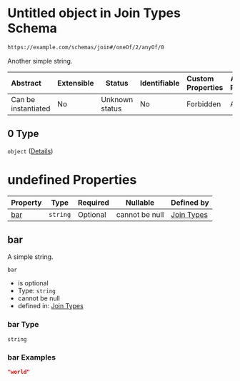 # Untitled object in Join Types Schema

```txt
https://example.com/schemas/join#/oneOf/2/anyOf/0
```

Another simple string.


| Abstract            | Extensible | Status         | Identifiable | Custom Properties | Additional Properties | Access Restrictions | Defined In                                                                         |
| :------------------ | ---------- | -------------- | ------------ | :---------------- | --------------------- | ------------------- | ---------------------------------------------------------------------------------- |
| Can be instantiated | No         | Unknown status | No           | Forbidden         | Allowed               | none                | [join.schema.json\*](../generated-schemas/join.schema.json "open original schema") |

## 0 Type

`object` ([Details](join-oneof-2-anyof-0.md))

# undefined Properties

| Property    | Type     | Required | Nullable       | Defined by                                                                                                                   |
| :---------- | -------- | -------- | -------------- | :--------------------------------------------------------------------------------------------------------------------------- |
| [bar](#bar) | `string` | Optional | cannot be null | [Join Types](join-oneof-2-anyof-0-properties-bar.md "https&#x3A;//example.com/schemas/join#/oneOf/2/anyOf/0/properties/bar") |

## bar

A simple string.


`bar`

-   is optional
-   Type: `string`
-   cannot be null
-   defined in: [Join Types](join-oneof-2-anyof-0-properties-bar.md "https&#x3A;//example.com/schemas/join#/oneOf/2/anyOf/0/properties/bar")

### bar Type

`string`

### bar Examples

```json
"world"
```

